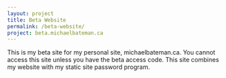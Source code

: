 ```yaml
---
layout: project
title: Beta Website
permalink: /beta-website/
project: beta.michaelbateman.ca
---
```


This is my beta site for my personal site, michaelbateman.ca.  You cannot access this site unless you have the beta access code.  This site combines my website with my static site password program.